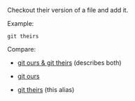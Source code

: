 Checkout their version of a file and add it.

Example:

```shell
git theirs
```

Compare:

* [git ours & git theirs](../git-ours-git-theirs) (describes both)

* [git ours](../git-ours)

* [git theirs](../git-theirs) (this alias)
